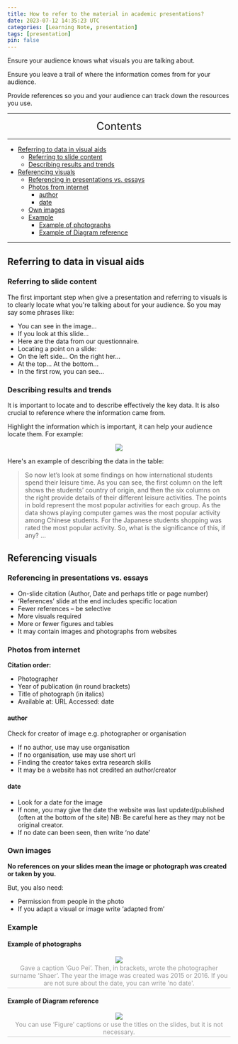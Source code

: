 ```yaml
---
title: How to refer to the material in academic presentations?
date: 2023-07-12 14:35:23 UTC
categories: [Learning Note, presentation]
tags: [presentation]
pin: false
---
```



Ensure your audience knows what visuals you are talking about.

Ensure you leave a trail of where the information comes from for your audience.

Provide references so you and your audience can track down the resources you use.


---
<center><font size='5'> Contents </font></center>

---

<!-- TOC -->
  * [Referring to data in visual aids](#referring-to-data-in-visual-aids)
    * [Referring to slide content](#referring-to-slide-content)
    * [Describing results and trends](#describing-results-and-trends)
  * [Referencing visuals](#referencing-visuals)
    * [Referencing in presentations vs. essays](#referencing-in-presentations-vs-essays)
    * [Photos from internet](#photos-from-internet)
      * [author](#author)
      * [date](#date)
    * [Own images](#own-images)
    * [Example](#example)
      * [Example of photographs](#example-of-photographs)
      * [Example of Diagram reference](#example-of-diagram-reference)
<!-- TOC -->

---


## Referring to data in visual aids

### Referring to slide content

The first important step when give a presentation and referring to visuals is to clearly locate what you're talking about for your audience. So you may say some phrases like:
- You can see in the image...
- If you look at this slide...
- Here are the data from our questionnaire.
- Locating a point on a slide:
- On the left side… On the right her...
- At the top… At the bottom...
- In the first row, you can see... 

### Describing results and trends

It is important to locate and to describe effectively the key data. It is also crucial to reference where the information came from.

Highlight the information which is important, it can help your audience locate them. For example:
<center>
    <img class="image-style" src="https://s1.ax1x.com/2023/07/13/pChAomn.png">
    <br>
</center>

Here's an example of describing the data in the table:

>So now let’s look at some findings on how international students spend their leisure time. As you can see, the first column on the left shows the students’ country of origin, and then the six columns on the right provide details of their different leisure activities. The points in bold represent the most popular activities for each group. As the data shows playing computer games was the most popular activity among Chinese students. For the Japanese students shopping was rated the most popular activity. So, what is the significance of this, if any? …

## Referencing visuals

### Referencing in presentations vs. essays

- On-slide citation (Author, Date and perhaps title or page number)
- ‘References’ slide at the end includes specific location
- Fewer references – be selective 
- More visuals required
- More or fewer figures and tables 
- It may contain images and photographs from websites

### Photos from internet

**Citation order:**
- Photographer
- Year of publication (in round brackets)
- Title of photograph (in italics)
- Available at: URL  Accessed: date              

#### author

Check for creator of image e.g. photographer or organisation

- If no author, use may use organisation 
- If no organisation, use may use short url 
- Finding the creator takes extra research skills 
- It may be a website has not credited an author/creator

#### date

- Look for a date for the image
- If none, you may give the date the website was last updated/published (often at the bottom of the site) NB: Be careful here as they may not be original creator.
- If no date can been seen, then write ‘no date’

### Own images

**No references on your slides mean the image or photograph was created or taken by you.**

But, you also need:

- Permission from people in the photo
- If you adapt a visual or image write ‘adapted from’

### Example

#### Example of photographs

<center>
    <img class="image-style" 
    src="https://s1.ax1x.com/2023/07/13/pChALfU.png">
    <br>
    <div style="color:orange; border-bottom: 1px solid #d9d9d9;
    display: inline-block;
    color: #999;
    padding: 2px;">Gave a caption ‘Guo Pei’. Then, in brackets, wrote the photographer surname ‘Shaer’. The year the image was created was 2015 or 2016. If you are not sure about the date, you can write 'no date'.</div>
</center>



#### Example of Diagram reference

<center>
    <img class="image-style" 
    src="https://s1.ax1x.com/2023/07/13/pChA7T0.png">
    <br>
    <div style="color:orange; border-bottom: 1px solid #d9d9d9;
    display: inline-block;
    color: #999;
    padding: 2px;">You can use ‘Figure’ captions or use the titles on the slides, but it is not necessary.</div>
</center>
